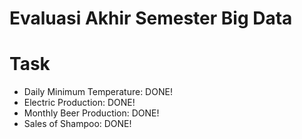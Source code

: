 # Evaluasi Akhir Semester Big Data

# Task
* Daily Minimum Temperature: DONE!
* Electric Production: DONE!
* Monthly Beer Production: DONE!
* Sales of Shampoo: DONE!

